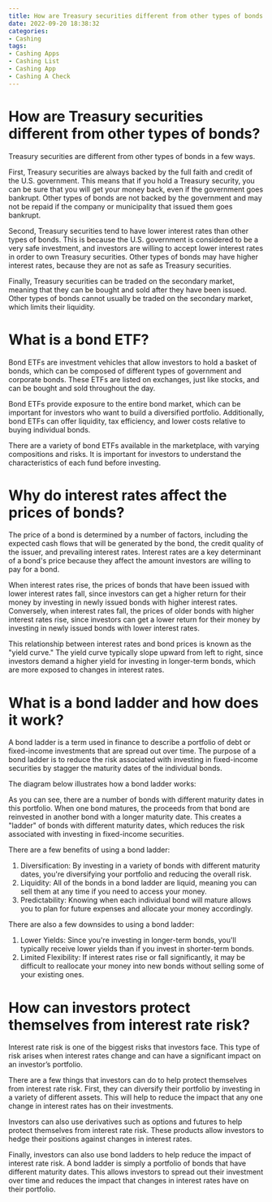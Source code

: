 ```yaml
---
title: How are Treasury securities different from other types of bonds
date: 2022-09-20 18:38:32
categories:
- Cashing
tags:
- Cashing Apps
- Cashing List
- Cashing App
- Cashing A Check
---
```



#  How are Treasury securities different from other types of bonds?

Treasury securities are different from other types of bonds in a few ways.

First, Treasury securities are always backed by the full faith and credit of the U.S. government. This means that if you hold a Treasury security, you can be sure that you will get your money back, even if the government goes bankrupt. Other types of bonds are not backed by the government and may not be repaid if the company or municipality that issued them goes bankrupt.

Second, Treasury securities tend to have lower interest rates than other types of bonds. This is because the U.S. government is considered to be a very safe investment, and investors are willing to accept lower interest rates in order to own Treasury securities. Other types of bonds may have higher interest rates, because they are not as safe as Treasury securities.

Finally, Treasury securities can be traded on the secondary market, meaning that they can be bought and sold after they have been issued. Other types of bonds cannot usually be traded on the secondary market, which limits their liquidity.

#  What is a bond ETF?

Bond ETFs are investment vehicles that allow investors to hold a basket of bonds, which can be composed of different types of government and corporate bonds. These ETFs are listed on exchanges, just like stocks, and can be bought and sold throughout the day.

Bond ETFs provide exposure to the entire bond market, which can be important for investors who want to build a diversified portfolio. Additionally, bond ETFs can offer liquidity, tax efficiency, and lower costs relative to buying individual bonds.

There are a variety of bond ETFs available in the marketplace, with varying compositions and risks. It is important for investors to understand the characteristics of each fund before investing.

#  Why do interest rates affect the prices of bonds?

The price of a bond is determined by a number of factors, including the expected cash flows that will be generated by the bond, the credit quality of the issuer, and prevailing interest rates. Interest rates are a key determinant of a bond's price because they affect the amount investors are willing to pay for a bond.

When interest rates rise, the prices of bonds that have been issued with lower interest rates fall, since investors can get a higher return for their money by investing in newly issued bonds with higher interest rates. Conversely, when interest rates fall, the prices of older bonds with higher interest rates rise, since investors can get a lower return for their money by investing in newly issued bonds with lower interest rates.

This relationship between interest rates and bond prices is known as the "yield curve." The yield curve typically slope upward from left to right, since investors demand a higher yield for investing in longer-term bonds, which are more exposed to changes in interest rates.

#  What is a bond ladder and how does it work?

A bond ladder is a term used in finance to describe a portfolio of debt or fixed-income investments that are spread out over time. The purpose of a bond ladder is to reduce the risk associated with investing in fixed-income securities by stagger the maturity dates of the individual bonds.

The diagram below illustrates how a bond ladder works:

As you can see, there are a number of bonds with different maturity dates in this portfolio. When one bond matures, the proceeds from that bond are reinvested in another bond with a longer maturity date. This creates a "ladder" of bonds with different maturity dates, which reduces the risk associated with investing in fixed-income securities.

There are a few benefits of using a bond ladder:

1) Diversification: By investing in a variety of bonds with different maturity dates, you're diversifying your portfolio and reducing the overall risk.
2) Liquidity: All of the bonds in a bond ladder are liquid, meaning you can sell them at any time if you need to access your money.
3) Predictability: Knowing when each individual bond will mature allows you to plan for future expenses and allocate your money accordingly.

There are also a few downsides to using a bond ladder:

1) Lower Yields: Since you're investing in longer-term bonds, you'll typically receive lower yields than if you invest in shorter-term bonds.
2) Limited Flexibility: If interest rates rise or fall significantly, it may be difficult to reallocate your money into new bonds without selling some of your existing ones.

#  How can investors protect themselves from interest rate risk?

Interest rate risk is one of the biggest risks that investors face. This type of risk arises when interest rates change and can have a significant impact on an investor’s portfolio.

There are a few things that investors can do to help protect themselves from interest rate risk. First, they can diversify their portfolio by investing in a variety of different assets. This will help to reduce the impact that any one change in interest rates has on their investments.

Investors can also use derivatives such as options and futures to help protect themselves from interest rate risk. These products allow investors to hedge their positions against changes in interest rates.

Finally, investors can also use bond ladders to help reduce the impact of interest rate risk. A bond ladder is simply a portfolio of bonds that have different maturity dates. This allows investors to spread out their investment over time and reduces the impact that changes in interest rates have on their portfolio.